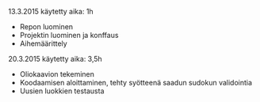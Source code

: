 13.3.2015 käytetty aika: 1h
  <ul>
    <li>Repon luominen </li>
    <li>Projektin luominen ja konffaus </li>
    <li>Aihemäärittely </li>
  </ul>
  
  20.3.2015 käytetty aika: 3,5h
  <ul>
    <li>Oliokaavion tekeminen </li>
    <li>Koodaamisen aloittaminen, tehty syötteenä saadun sudokun validointia </li>
    <li>Uusien luokkien testausta </li>
  </ul>
  
  
  
  
